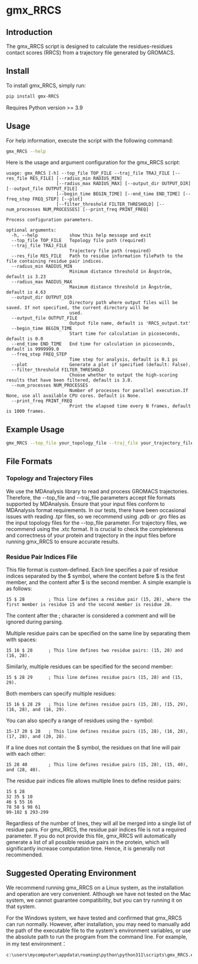 # gmx_RRCS

## Introduction
The gmx_RRCS script is designed to calculate the residues-residues contact scores (RRCS) from a trajectory file generated by GROMACS.


## Install
To install gmx_RRCS, simply run:
```bash
pip install gmx-RRCS
```
Requires Python version >= 3.9


## Usage
For help information, execute the script with the following command:
```bash
gmx_RRCS --help
```
Here is the usage and argument configuration for the gmx_RRCS script:
```text
usage: gmx_RRCS [-h] --top_file TOP_FILE --traj_file TRAJ_FILE [--res_file RES_FILE] [--radius_min RADIUS_MIN]
                   [--radius_max RADIUS_MAX] [--output_dir OUTPUT_DIR] [--output_file OUTPUT_FILE]
                   [--begin_time BEGIN_TIME] [--end_time END_TIME] [--freq_step FREQ_STEP] [--plot]
                   [--filter_threshold FILTER_THRESHOLD] [--num_processes NUM_PROCESSES] [--print_freq PRINT_FREQ]

Process configuration parameters.

optional arguments:
  -h, --help            show this help message and exit
  --top_file TOP_FILE   Topology file path (required)
  --traj_file TRAJ_FILE
                        Trajectory file path (required)
  --res_file RES_FILE   Path to residue information filePath to the file containing residue pair indices.
  --radius_min RADIUS_MIN
                        Minimum distance threshold in Ångström, default is 3.23
  --radius_max RADIUS_MAX
                        Maximum distance threshold in Ångström, default is 4.63
  --output_dir OUTPUT_DIR
                        Directory path where output files will be saved. If not specified, the current directory will be   
                        used.
  --output_file OUTPUT_FILE
                        Output file name, default is 'RRCS_output.txt'
  --begin_time BEGIN_TIME
                        Start time for calculation in picoseconds, default is 0.0
  --end_time END_TIME   End time for calculation in picoseconds, default is 9999999.0
  --freq_step FREQ_STEP
                        Time step for analysis, default is 0.1 ps
  --plot                Generate a plot if specified (default: False).
  --filter_threshold FILTER_THRESHOLD
                        Choose whether to output the high-scoring results that have been filtered, default is 3.0.
  --num_processes NUM_PROCESSES
                        Number of processes for parallel execution.If None, use all available CPU cores. Default is None.  
  --print_freq PRINT_FREQ
                        Print the elapsed time every N frames, default is 1000 frames.
```

## Example Usage
```bash
gmx_RRCS --top_file your_topology_file --traj_file your_trajectory_file --res_file your_residue_pair_indices_file  --output_file your_output_file --output_file your_output_dir
```


## File Formats
### Topology and Trajectory Files
We use the MDAnalysis library to read and process GROMACS trajectories. Therefore, the --top_file and --traj_file parameters accept file formats supported by MDAnalysis. Ensure that your input files conform to MDAnalysis format requirements. In our tests, there have been occasional issues with reading .tpr files, so we recommend using .pdb or .gro files as the input topology files for the --top_file parameter. For trajectory files, we recommend using the .xtc format. It is crucial to check the completeness and correctness of your protein and trajectory in the input files before running gmx_RRCS to ensure accurate results.

### Residue Pair Indices File
This file format is custom-defined. Each line specifies a pair of residue indices separated by the $ symbol, where the content before $ is the first member, and the content after $ is the second member. A simple example is as follows:
```
15 $ 28         ; This line defines a residue pair (15, 28), where the first member is residue 15 and the second member is residue 28.
```
The content after the ; character is considered a comment and will be ignored during parsing.

Multiple residue pairs can be specified on the same line by separating them with spaces:
```
15 16 $ 28      ; This line defines two residue pairs: (15, 28) and (16, 28).
```

Similarly, multiple residues can be specified for the second member:
```
15 $ 28 29      ; This line defines residue pairs (15, 28) and (15, 29).
```

Both members can specify multiple residues:
```
15 16 $ 28 29   ; This line defines residue pairs (15, 28), (15, 29), (16, 28), and (16, 29).
```

You can also specify a range of residues using the - symbol:
```
15-17 20 $ 28   ; This line defines residue pairs (15, 28), (16, 28), (17, 28), and (20, 28).
```

If a line does not contain the $ symbol, the residues on that line will pair with each other:
```
15 28 40        ; This line defines residue pairs (15, 28), (15, 40), and (28, 40).
```

The residue pair indices file allows multiple lines to define residue pairs:
```
15 $ 28
32 35 $ 10
46 $ 55 16
78 58 $ 98 61
99-102 $ 293-299
```
Regardless of the number of lines, they will all be merged into a single list of residue pairs.
For gmx_RRCS, the residue pair indices file is not a required parameter. If you do not provide this file, gmx_RRCS will automatically generate a list of all possible residue pairs in the protein, which will significantly increase computation time. Hence, it is generally not recommended.


## Suggested Operating Environment
We recommend running gmx_RRCS on a Linux system, as the installation and operation are very convenient. Although we have not tested on the Mac system, we cannot guarantee compatibility, but you can try running it on that system.

For the Windows system, we have tested and confirmed that gmx_RRCS can run normally. However, after installation, you may need to manually add the path of the executable file to the system's environment variables, or use the absolute path to run the program from the command line. For example, in my test environment：

```cmd
c:\users\mycomputer\appdata\roaming\python\python311\scripts\gmx_RRCS.exe -h
```

